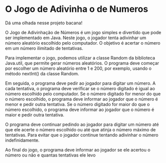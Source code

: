 # O Jogo de Adivinha o de Numeros

Dá uma olhada nesse projeto bacana!

O Jogo de Adivinhação de Números é um jogo simples e divertido que pode ser implementado em Java. Neste jogo, o jogador tenta adivinhar um número aleatório escolhido pelo computador. O objetivo é acertar o número em um número ilimitado de tentativas.

Para implementar o jogo, podemos utilizar a classe Random da biblioteca Java.util, que permite gerar números aleatórios. O programa deve começar por escolher um número aleatório entre 1 e 200, por exemplo, usando o método nextInt() da classe Random.

Em seguida, o programa deve pedir ao jogador para digitar um número. A cada tentativa, o programa deve verificar se o número digitado é igual ao número escolhido pelo computador. Se o número digitado for menor do que o número escolhido, o programa deve informar ao jogador que o número é menor e pedir outra tentativa. Se o número digitado for maior do que o número escolhido, o programa deve informar ao jogador que o número é maior e pedir outra tentativa.

O programa deve continuar pedindo ao jogador para digitar um número até que ele acerte o número escolhido ou até que atinja o número máximo de tentativas. Para evitar que o jogador continue tentando adivinhar o número indefinidamente.

Ao final do jogo, o programa deve informar ao jogador se ele acertou o número ou não e quantas tentativas ele levo

